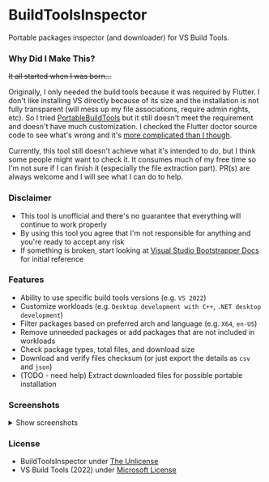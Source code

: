 # BuildToolsInspector
Portable packages inspector (and downloader) for VS Build Tools.

### Why Did I Make This?
~~It all started when I was born...~~

Originally, I only needed the build tools because it was required by Flutter. I don't like installing VS directly because of its size and the installation is not fully transparent (will mess up my file associations, require admin rights, etc). So I tried [PortableBuildTools](https://github.com/Data-Oriented-House/PortableBuildTools) but it still doesn't meet the requirement and doesn't have much customization. I checked the Flutter doctor source code to see what's wrong and it's [more complicated than I though](https://github.com/flutter/flutter/blob/master/packages/flutter_tools/lib/src/windows/visual_studio.dart).

Currently, this tool still doesn't achieve what it's intended to do, but I think some people might want to check it. It consumes much of my free time so I'm not sure if I can finish it (especially the file extraction part). PR(s) are always welcome and I will see what I can do to help.

### Disclaimer
- This tool is unofficial and there's no guarantee that everything will continue to work properly
- By using this tool you agree that I'm not responsible for anything and you're ready to accept any risk
- If something is broken, start looking at [Visual Studio Bootstrapper Docs](https://github.com/MicrosoftDocs/visualstudio-docs/blob/main/docs/install/command-line-parameter-examples.md) for initial reference

### Features
- Ability to use specific build tools versions (e.g. `VS 2022`)
- Customize workloads (e.g. `Desktop development with C++`, `.NET desktop development`)
- Filter packages based on preferred arch and language (e.g. `X64`, `en-US`)
- Remove unneeded packages or add packages that are not included in workloads
- Check package types, total files, and download size
- Download and verify files checksum (or just export the details as `csv` and `json`)
- (TODO - need help) Extract downloaded files for possible portable installation

### Screenshots

<details>
    <summary>Show screenshots</summary>
    <p align="center">
        <img src="_docs/Screenshot_1.png"/>
        <img src="_docs/Screenshot_2.png"/>
        <img src="_docs/Screenshot_3.png"/>
    </p>
</details>

### License
- BuildToolsInspector under [The Unlicense](LICENSE)
- VS Build Tools (2022) under [Microsoft License](https://go.microsoft.com/fwlink/?LinkId=2180117)